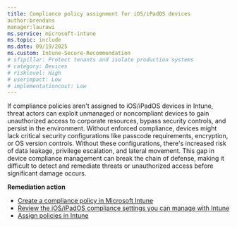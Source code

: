 ```yaml
---
title: Compliance policy assignment for iOS/iPadOS devices
author:brenduns
manager:laurawi
ms.service: microsoft-intune
ms.topic: include
ms.date: 09/19/2025
ms.custom: Intune-Secure-Recommendation
# sfipillar: Protect tenants and isolate production systems
# category: Devices
# risklevel: High
# userimpact: Low
# implementationcost: Low
---
```

If compliance policies aren't assigned to iOS/iPadOS devices in Intune, threat actors can exploit unmanaged or noncompliant devices to gain unauthorized access to corporate resources, bypass security controls, and persist in the environment. Without enforced compliance, devices might lack critical security configurations like passcode requirements, encryption, or OS version controls. Without these configurations, there's increased risk of data leakage, privilege escalation, and lateral movement. This gap in device compliance management can break the chain of defense, making it difficult to detect and remediate threats or unauthorized access before significant damage occurs. 

**Remediation action**

- [Create a compliance policy in Microsoft Intune](/intune/intune-service/protect/create-compliance-policy)
- [Review the iOS/iPadOS compliance settings you can manage with Intune](/intune/intune-service/protect/compliance-policy-create-ios)
- [Assign policies in Intune](/intune/intune-service/configuration/device-profile-assign)